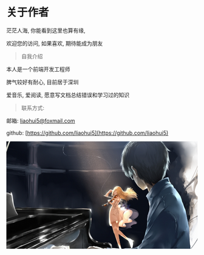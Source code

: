 # 关于作者

茫茫人海, 你能看到这里也算有缘,

欢迎您的访问, 如果喜欢, 期待能成为朋友

> 自我介绍

本人是一个前端开发工程师

脾气较好有耐心, 目前居于深圳

爱音乐, 爱阅读, 愿意写文档总结错误和学习过的知识

> 联系方式:

邮箱: liaohui5@foxmail.com

github: [https://github.com/liaohui5](https://github.com/liaohui5)

![logo.jpg](./vue/img/sysndfy.jpg)
